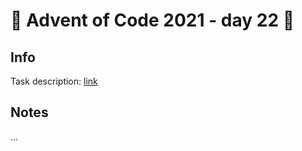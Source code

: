 # 🎄 Advent of Code 2021 - day 22 🎄

## Info

Task description: [link](https://adventofcode.com/2021/day/22)

## Notes

...